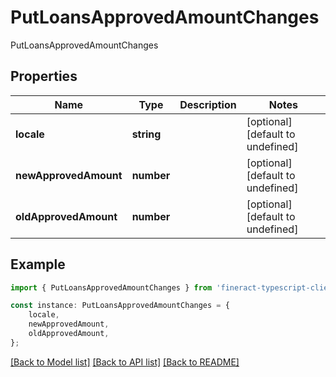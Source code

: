 # PutLoansApprovedAmountChanges

PutLoansApprovedAmountChanges

## Properties

Name | Type | Description | Notes
------------ | ------------- | ------------- | -------------
**locale** | **string** |  | [optional] [default to undefined]
**newApprovedAmount** | **number** |  | [optional] [default to undefined]
**oldApprovedAmount** | **number** |  | [optional] [default to undefined]

## Example

```typescript
import { PutLoansApprovedAmountChanges } from 'fineract-typescript-client';

const instance: PutLoansApprovedAmountChanges = {
    locale,
    newApprovedAmount,
    oldApprovedAmount,
};
```

[[Back to Model list]](../README.md#documentation-for-models) [[Back to API list]](../README.md#documentation-for-api-endpoints) [[Back to README]](../README.md)
